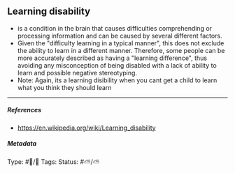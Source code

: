 ## Learning disability  # 

- is a condition in the brain that causes difficulties comprehending or processing information and can be caused by several different factors.
- Given the "difficulty learning in a typical manner", this does not exclude the ability to learn in a different manner. Therefore, some people can be more accurately described as having a "learning difference", thus avoiding any misconception of being disabled with a lack of ability to learn and possible negative stereotyping.
- Note: Again, its a learning disibility when you cant get a child to learn what you think they should learn

___

##### References

- https://en.wikipedia.org/wiki/Learning_disability

##### Metadata

Type: #🔵/🔵 
Tags:
Status: #⛅️/⛅️